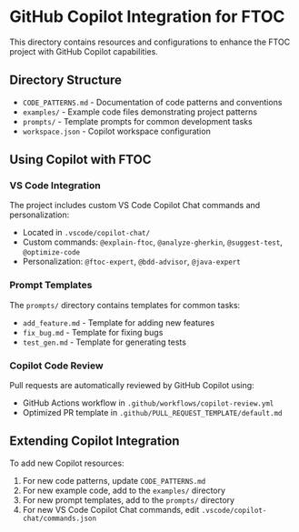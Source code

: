 # GitHub Copilot Integration for FTOC

This directory contains resources and configurations to enhance the FTOC project with GitHub Copilot capabilities.

## Directory Structure

- `CODE_PATTERNS.md` - Documentation of code patterns and conventions
- `examples/` - Example code files demonstrating project patterns
- `prompts/` - Template prompts for common development tasks
- `workspace.json` - Copilot workspace configuration

## Using Copilot with FTOC

### VS Code Integration

The project includes custom VS Code Copilot Chat commands and personalization:

- Located in `.vscode/copilot-chat/`
- Custom commands: `@explain-ftoc`, `@analyze-gherkin`, `@suggest-test`, `@optimize-code`
- Personalization: `@ftoc-expert`, `@bdd-advisor`, `@java-expert`

### Prompt Templates

The `prompts/` directory contains templates for common tasks:

- `add_feature.md` - Template for adding new features
- `fix_bug.md` - Template for fixing bugs
- `test_gen.md` - Template for generating tests

### Copilot Code Review

Pull requests are automatically reviewed by GitHub Copilot using:

- GitHub Actions workflow in `.github/workflows/copilot-review.yml`
- Optimized PR template in `.github/PULL_REQUEST_TEMPLATE/default.md`

## Extending Copilot Integration

To add new Copilot resources:

1. For new code patterns, update `CODE_PATTERNS.md`
2. For new example code, add to the `examples/` directory
3. For new prompt templates, add to the `prompts/` directory
4. For new VS Code Copilot Chat commands, edit `.vscode/copilot-chat/commands.json`